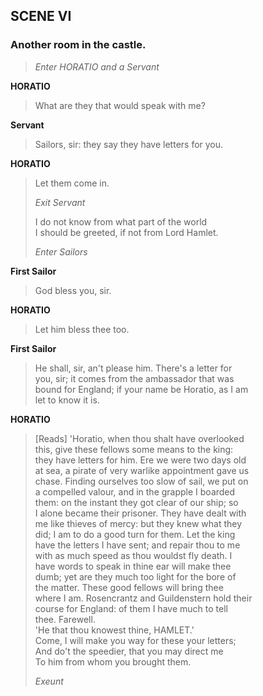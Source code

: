 ## SCENE VI

### Another room in the castle.

> *Enter HORATIO and a Servant*

<span id="speech1">**HORATIO**</span>

> <span id="4.6.1">What are they that would speak with me?</span>  

<span id="speech2">**Servant**</span>

> <span id="4.6.2">Sailors, sir: they say they have letters for
> you.</span>  

<span id="speech3">**HORATIO**</span>

> <span id="4.6.3">Let them come in.</span>  
>
> *Exit Servant*
>
> <span id="4.6.4">I do not know from what part of the world</span>  
> <span id="4.6.5">I should be greeted, if not from Lord
> Hamlet.</span>  
>
> *Enter Sailors*

<span id="speech4">**First Sailor**</span>

> <span id="4.6.6">God bless you, sir.</span>  

<span id="speech5">**HORATIO**</span>

> <span id="4.6.7">Let him bless thee too.</span>  

<span id="speech6">**First Sailor**</span>

> <span id="4.6.8">He shall, sir, an't please him. There's a letter
> for</span>  
> <span id="4.6.9">you, sir; it comes from the ambassador that
> was</span>  
> <span id="4.6.10">bound for England; if your name be Horatio, as I
> am</span>  
> <span id="4.6.11">let to know it is.</span>  

<span id="speech7">**HORATIO**</span>

> <span id="4.6.12">\[Reads\] 'Horatio, when thou shalt have
> overlooked</span>  
> <span id="4.6.13">this, give these fellows some means to the
> king:</span>  
> <span id="4.6.14">they have letters for him. Ere we were two days
> old</span>  
> <span id="4.6.15">at sea, a pirate of very warlike appointment gave
> us</span>  
> <span id="4.6.16">chase. Finding ourselves too slow of sail, we put
> on</span>  
> <span id="4.6.17">a compelled valour, and in the grapple I
> boarded</span>  
> <span id="4.6.18">them: on the instant they got clear of our ship;
> so</span>  
> <span id="4.6.19">I alone became their prisoner. They have dealt
> with</span>  
> <span id="4.6.20">me like thieves of mercy: but they knew what
> they</span>  
> <span id="4.6.21">did; I am to do a good turn for them. Let the
> king</span>  
> <span id="4.6.22">have the letters I have sent; and repair thou to
> me</span>  
> <span id="4.6.23">with as much speed as thou wouldst fly death.
> I</span>  
> <span id="4.6.24">have words to speak in thine ear will make
> thee</span>  
> <span id="4.6.25">dumb; yet are they much too light for the bore
> of</span>  
> <span id="4.6.26">the matter. These good fellows will bring
> thee</span>  
> <span id="4.6.27">where I am. Rosencrantz and Guildenstern hold
> their</span>  
> <span id="4.6.28">course for England: of them I have much to
> tell</span>  
> <span id="4.6.29">thee. Farewell.</span>  
> <span id="4.6.30">'He that thou knowest thine, HAMLET.'</span>  
> <span id="4.6.31">Come, I will make you way for these your
> letters;</span>  
> <span id="4.6.32">And do't the speedier, that you may direct
> me</span>  
> <span id="4.6.33">To him from whom you brought them.</span>  
>
> *Exeunt*
